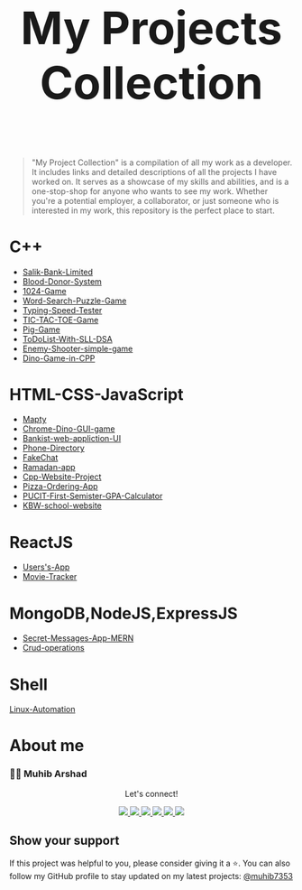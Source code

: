 <h1 align="center" style="font-size: 80px;" > My Projects Collection</h1>

<br>

> "My Project Collection" is a compilation of all my work as a developer. It includes links and detailed descriptions of all the projects I have worked on. It serves as a showcase of my skills and abilities, and is a one-stop-shop for anyone who wants to see my work. Whether you're a potential employer, a collaborator, or just someone who is interested in my work, this repository is the perfect place to start.

# C++

- [Salik-Bank-Limited](https://github.com/muhib7353/Salik-Bank-Limited)
- [Blood-Donor-System](https://github.com/muhib7353/Blood-Donor-System)
- [1024-Game](https://github.com/muhib7353/1024-Game-In-Cpp)
- [Word-Search-Puzzle-Game](https://github.com/muhib7353/Word-Search-Puzzle-Game-In-CPP)
- [Typing-Speed-Tester](https://github.com/muhib7353/Typing-Speed-Tester-In-CPP)
- [TIC-TAC-TOE-Game](https://github.com/muhib7353/TIC-TAC-TOE-Game-in-CPP)
- [Pig-Game](https://github.com/muhib7353/Pig-Game-in-CPP)
- [ToDoList-With-SLL-DSA](https://github.com/muhib7353/ToDoList-With-SLL-In-Cpp-DSA)
- [Enemy-Shooter-simple-game](https://github.com/muhib7353/Enemy-Shooter-simple-game-in-CPP)
- [Dino-Game-in-CPP](https://github.com/muhib7353/Dino-Game-in-CPP)

# HTML-CSS-JavaScript

- [Mapty](https://github.com/Codezilla-Nest/Modern-Js-Concepts-Deeply/tree/main/Mapty_Project)
- [Chrome-Dino-GUI-game](https://github.com/muhib7353/dinogame)
- [Bankist-web-appliction-UI](https://github.com/muhib7353/Bankist-web-appliction-UI)
- [Phone-Directory](https://github.com/muhib7353/Phone-Directory)
- [FakeChat](https://github.com/muhib7353/FakeChat)
- [Ramadan-app](https://github.com/muhib7353/ramadan-app)
- [Cpp-Website-Project](https://github.com/muhib7353/Cpp_Website_Project)
- [Pizza-Ordering-App](https://github.com/Codezilla-Nest/Modern-Js-Concepts-Deeply/tree/main/Challenges/Pizza%20ordering%20app)
- [PUCIT-First-Semister-GPA-Calculator](https://github.com/muhib7353/PUCIT-First-Semister-GPA-Calculator)
- [KBW-school-website](https://github.com/muhib7353/kbwwebsite)

# ReactJS

- [Users's-App](https://github.com/Codezilla-Nest/React-js-Blogs-and-Projects/tree/main/Projects/AddUser)
- [Movie-Tracker](https://github.com/Codezilla-Nest/React-js-Blogs-and-Projects/tree/main/Projects/Create-Read-React-Frontend-Backend-Communication)

# MongoDB,NodeJS,ExpressJS

- [Secret-Messages-App-MERN](https://github.com/muhib7353/Secret-Messages-App-MERN)
- [Crud-operations](https://github.com/Codezilla-Nest/Node-Express-MongoDB_Projects_Blogs/tree/main/Projects/FIRST_MERN_STACK)

# Shell

[Linux-Automation](https://github.com/Codezilla-Nest/Linux-Automation-Scripts)

# About me

### 👨‍💻 Muhib Arshad

   <div align="center">
<p align="center">Let's connect!</p>

<a href="https://www.linkedin.com/in/muhib-arshad-85439b242/" target="blank">
    <img src="https://img.shields.io/badge/linkedin-%230077B5.svg?&style=for-the-badge&logo=linkedin&logoColor=white" />
</a>

<a href="https://medium.com/@muhibarshad123" target="blank">
    <img src="https://img.shields.io/badge/Medium-12100E?style=for-the-badge&logo=medium&logoColor=white" />
</a>

<a href="https://stackoverflow.com/users/18215817/muhib-arshad?tab=profile" target="blank">
    <img src="https://img.shields.io/badge/Stack_Overflow-FE7A16?style=for-the-badge&logo=stack-overflow&logoColor=white" />
</a>

<a href = "https://twitter.com/muhib7353" target="blank">
    <img src="https://img.shields.io/badge/Twitter-1DA1F2?style=for-the-badge&logo=twitter&logoColor=white" />
</a>

<a href="https://www.facebook.com/muhib7353/" target="blank">
    <img src="https://img.shields.io/badge/Facebook-1877F2?style=for-the-badge&logo=facebook&logoColor=white" />
</a>

<a href="https://www.instagram.com/muhib7353/" target="blank">
    <img src="https://img.shields.io/badge/Instagram-E4405F?style=for-the-badge&logo=instagram&logoColor=white" />
</a>

</div>

## Show your support

If this project was helpful to you, please consider giving it a ⭐️.
You can also follow my GitHub profile to stay updated on my latest projects:
<a href="https://github.com/muhib7353" target="blank">
@muhib7353
</a>
